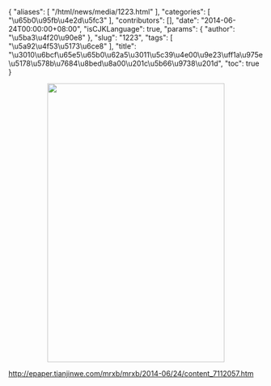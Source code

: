 {
    "aliases": [
        "/html/news/media/1223.html"
    ],
    "categories": [
        "\u65b0\u95fb\u4e2d\u5fc3"
    ],
    "contributors": [],
    "date": "2014-06-24T00:00:00+08:00",
    "isCJKLanguage": true,
    "params": {
        "author": "\u5ba3\u4f20\u90e8"
    },
    "slug": "1223",
    "tags": [
        "\u5a92\u4f53\u5173\u6ce8"
    ],
    "title": "\u3010\u6bcf\u65e5\u65b0\u62a5\u3011\u5c39\u4e00\u9e23\uff1a\u975e\u5178\u578b\u7684\u8bed\u8a00\u201c\u5b66\u9738\u201d",
    "toc": true
}


<img
    src="https://cdn.tfls.online/mirror/full/771e75c9e0a07e2ef31ab2e3e5123945fe7d7150.jpg"
    style="display:block;margin-left:auto;margin-right:auto;"
    decoding="async"
    fetchpriority="auto"
    loading="lazy"
    height="550"
    width="350"
/>




<http://epaper.tianjinwe.com/mrxb/mrxb/2014-06/24/content_7112057.htm>


